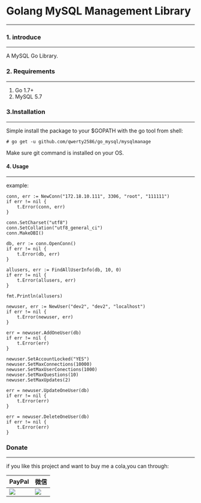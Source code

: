 # Golang MySQL Management Library
-----

### 1. introduce
-----

A MySQL Go Library.


### 2. Requirements
-----

1. Go 1.7+
1. MySQL 5.7


### 3.Installation
-----

Simple install the package to your $GOPATH with the go tool from shell:

    # go get -u github.com/qwerty2586/go_mysql/mysqlmanage

Make sure git command is installed on your OS.

#### 4. Usage
-----

example:

	conn, err := NewConn("172.18.10.111", 3306, "root", "111111")
	if err != nil {
		t.Error(conn, err)
	}

	conn.SetCharset("utf8")
	conn.SetCollation("utf8_general_ci")
	conn.MakeDBI()

	db, err := conn.OpenConn()
	if err != nil {
		t.Error(db, err)
	}

	allusers, err := FindAllUserInfo(db, 10, 0)
	if err != nil {
		t.Error(allusers, err)
	}

	fmt.Println(allusers)

	newuser, err := NewUser("dev2", "dev2", "localhost")
	if err != nil {
		t.Error(newuser, err)
	}

	err = newuser.AddOneUser(db)
	if err != nil {
		t.Error(err)
	}

	newuser.SetAccountLocked("YES")
	newuser.SetMaxConnections(10000)
	newuser.SetMaxUserConections(1000)
	newuser.SetMaxQuestions(10)
	newuser.SetMaxUpdates(2)

	err = newuser.UpdateOneUser(db)
	if err != nil {
		t.Error(err)
	}

	err = newuser.DeleteOneUser(db)
	if err != nil {
		t.Error(err)
	}

### Donate
-----

if you like this project and want to buy me a cola,you can through:

| PayPal                                                                                                               | 微信                                                                 |
| -------------------------------------------------------------------------------------------------------------------- | -------------------------------------------------------------------- |
| [![](https://www.paypalobjects.com/webstatic/paypalme/images/pp_logo_small.png)](https://www.paypal.me/taylor840326) | ![](https://github.com/taylor840326/blog/raw/master/imgs/weixin.png) |


